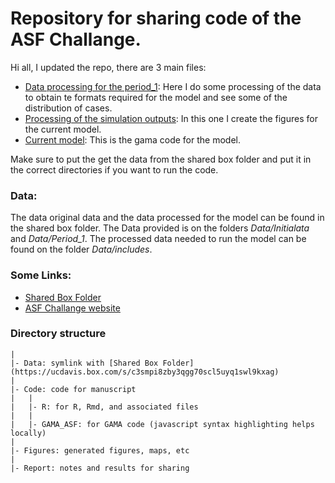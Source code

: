 # Repository for sharing code of the ASF Challange.  

Hi all, I updated the repo, there are 3 main files:  
  
  - [Data processing for the period_1](Code/Period_1.Rmd): Here I do some processing of the data to obtain te formats required for the model and see some of the distribution of cases.  
  - [Processing of the simulation outputs](Code/SimsOut.Rmd): In this one I create the figures for the current model.  
  - [Current model](Code/GAMA_ASF/ASF/models/ASF1_2.gamls): This is the gama code for the model.  
  
Make sure to put the get the data from the shared box folder and put it in the correct directories if you want to run the code.  
  
### Data:  

The data original data and the data processed for the model can be found in the shared box folder. The Data provided is on the folders *Data/Initialata* and *Data/Period_1*.  The processed data needed to run the model can be found on the folder *Data/includes*.  
  
  
### Some Links:  

  - [Shared Box Folder](https://ucdavis.box.com/s/c3smpi8zby3qgg70scl5uyq1swl9kxag)  
  - [ASF Challange website](https://www6.inrae.fr/asfchallenge/)


### Directory structure
	|
    |- Data: symlink with [Shared Box Folder](https://ucdavis.box.com/s/c3smpi8zby3qgg70scl5uyq1swl9kxag)  
	|
    |- Code: code for manuscript
	|   |
	|   |- R: for R, Rmd, and associated files
	|   |
	|   |- GAMA_ASF: for GAMA code (javascript syntax highlighting helps locally)
	|
	|- Figures: generated figures, maps, etc
	|
	|- Report: notes and results for sharing
